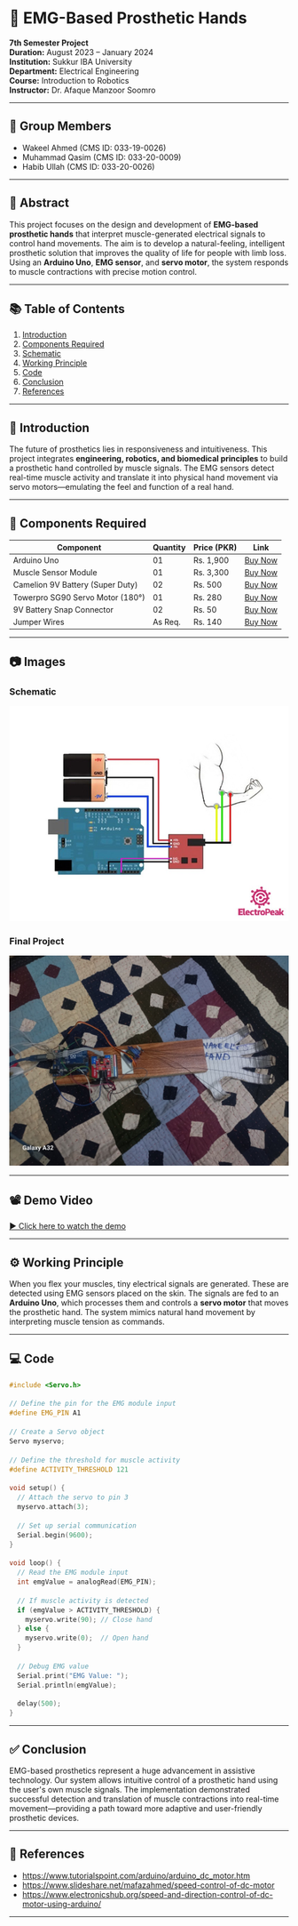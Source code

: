 # 🤖 EMG-Based Prosthetic Hands  
**7th Semester Project**  
**Duration:** August 2023 – January 2024  
**Institution:** Sukkur IBA University  
**Department:** Electrical Engineering  
**Course:** Introduction to Robotics  
**Instructor:** Dr. Afaque Manzoor Soomro

---

## 👥 Group Members

- Wakeel Ahmed (CMS ID: 033-19-0026)  
- Muhammad Qasim (CMS ID: 033-20-0009)  
- Habib Ullah (CMS ID: 033-20-0026)  

---

## 📄 Abstract

This project focuses on the design and development of **EMG-based prosthetic hands** that interpret muscle-generated electrical signals to control hand movements. The aim is to develop a natural-feeling, intelligent prosthetic solution that improves the quality of life for people with limb loss. Using an **Arduino Uno**, **EMG sensor**, and **servo motor**, the system responds to muscle contractions with precise motion control.

---

## 📚 Table of Contents
1. [Introduction](#introduction)
2. [Components Required](#components-required)
3. [Schematic](#schematic)
4. [Working Principle](#working-principle)
5. [Code](#code)
6. [Conclusion](#conclusion)
7. [References](#references)

---

## 🧠 Introduction

The future of prosthetics lies in responsiveness and intuitiveness. This project integrates **engineering, robotics, and biomedical principles** to build a prosthetic hand controlled by muscle signals. The EMG sensors detect real-time muscle activity and translate it into physical hand movement via servo motors—emulating the feel and function of a real hand.

---

## 🔧 Components Required

| Component                            | Quantity | Price (PKR) | Link |
|-------------------------------------|----------|-------------|------|
| Arduino Uno                         | 01       | Rs. 1,900   | [Buy Now](https://digilog.pk/products/arduino-cable?variant=44491093606678) |
| Muscle Sensor Module                | 01       | Rs. 3,300   | [Buy Now](https://digilog.pk/products/muscle-sensor-module-for-arduino-specially-designed-for-microcontrollers) |
| Camelion 9V Battery (Super Duty)    | 02       | Rs. 500     | [Buy Now](https://digilog.pk/products/camelion-6f22-9v-battery-super-heavy-duty) |
| Towerpro SG90 Servo Motor (180°)    | 01       | Rs. 280     | [Buy Now](https://digilog.pk/products/towerpro-sg90-sg-90-180-degree-degree-servo-motor-in-pakistan) |
| 9V Battery Snap Connector           | 02       | Rs. 50      | [Buy Now](https://digilog.pk/products/9-volt-battery-snap-connector) |
| Jumper Wires                        | As Req.  | Rs. 140     | [Buy Now](https://digilog.pk/products/10cm-pin-to-hole-jumper-wire-dupont-line-40-pin-male-to-female-arduino-jumper-wires-in-pakistan) |

---

## 📷 Images

### Schematic  
![Schematic](images/schematic.jpg)

### Final Project  
![Completed Prototype](images/completed-project.jpg)

---

## 📽️ Demo Video

[▶️ Click here to watch the demo](https://www.youtube.com/watch?v=0-vUgKT5vcs)

---

## ⚙️ Working Principle

When you flex your muscles, tiny electrical signals are generated. These are detected using EMG sensors placed on the skin. The signals are fed to an **Arduino Uno**, which processes them and controls a **servo motor** that moves the prosthetic hand. The system mimics natural hand movement by interpreting muscle tension as commands.

---

## 💻 Code

```cpp
#include <Servo.h>

// Define the pin for the EMG module input
#define EMG_PIN A1

// Create a Servo object
Servo myservo;

// Define the threshold for muscle activity
#define ACTIVITY_THRESHOLD 121

void setup() {
  // Attach the servo to pin 3
  myservo.attach(3);

  // Set up serial communication
  Serial.begin(9600);
}

void loop() {
  // Read the EMG module input
  int emgValue = analogRead(EMG_PIN);

  // If muscle activity is detected
  if (emgValue > ACTIVITY_THRESHOLD) {
    myservo.write(90); // Close hand
  } else {
    myservo.write(0);  // Open hand
  }

  // Debug EMG value
  Serial.print("EMG Value: ");
  Serial.println(emgValue);

  delay(500);
}
```

---

## ✅ Conclusion

EMG-based prosthetics represent a huge advancement in assistive technology. Our system allows intuitive control of a prosthetic hand using the user's own muscle signals. The implementation demonstrated successful detection and translation of muscle contractions into real-time movement—providing a path toward more adaptive and user-friendly prosthetic devices.

---

## 🔗 References

- https://www.tutorialspoint.com/arduino/arduino_dc_motor.htm  
- https://www.slideshare.net/mafazahmed/speed-control-of-dc-motor  
- https://www.electronicshub.org/speed-and-direction-control-of-dc-motor-using-arduino/  

---
